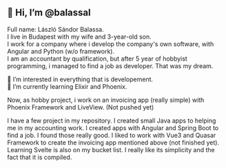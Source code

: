 ## 👋 Hi, I’m @balassal  
Full name: László Sándor Balassa.  
I live in Budapest with my wife and 3-year-old son.  
I work for a company where i develop the company's own software, with Angular and Python (w/o framework).  
I am an accountant by qualification, but after 5 year of hobbyist programming, i managed to find a job as developer. That was my dream.  

👀 I’m interested in everything that is developement.  
🌱 I’m currently learning Elixir and Phoenix.  

Now, as hobby project, i work on an invoicing app (really simple) with Phoenix Framework and LiveView. (Not pushed yet)

I have a few project in my repository. I created small Java apps to helping me in my accounting work.
I created apps with Angular and Spring Boot to find a job. I found those really good.
I liked to work with Vue3 and Quasar Framework to create the invoicing app mentioned above (not finished yet).
Learning Svelte is also on my bucket list. I really like its simplicity and the fact that it is compiled.



<!---
BLacika/BLacika is a ✨ special ✨ repository because its `README.md` (this file) appears on your GitHub profile.
You can click the Preview link to take a look at your changes.
--->
